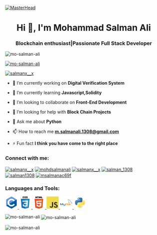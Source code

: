[![MasterHead](https://user-images.githubusercontent.com/58959408/232639433-cb0aea21-66f0-4508-a771-85e2089c5a87.gif)](https://mo-salman-ali.io)
<h1 align="center">Hi 👋, I'm Mohammad Salman Ali</h1>
<h3 align="center">Blockchain enthusiast|Passionate Full Stack Developer</h3>
<img align="right" alt="" width="400" src="https://gifdb.com/gif/coding-animated-laptop-flow-stream-ja04010rm5o68zfk.html?embed=true”>
<p align="left"> <img src="https://komarev.com/ghpvc/?username=mo-salman-ali&label=Profile%20views&color=0e75b6&style=flat" alt="mo-salman-ali" /> </p>

<p align="left"> <a href="https://github.com/ryo-ma/github-profile-trophy"><img src="https://github-profile-trophy.vercel.app/?username=mo-salman-ali" alt="mo-salman-ali" /></a> </p>

<p align="left"> <a href="https://twitter.com/salmanx__x" target="blank"><img src="https://img.shields.io/twitter/follow/salmanx__x?logo=twitter&style=for-the-badge" alt="salmanx__x" /></a> </p>

- 🔭 I’m currently working on **Digital Verification System**

- 🌱 I’m currently learning **Javascript,Solidity**

- 👯 I’m looking to collaborate on **Front-End Development**

- 🤝 I’m looking for help with **Block Chain Projects**

- 💬 Ask me about **Python**

- 📫 How to reach me **m.salmanali.1308@gmail.com**

- ⚡ Fun fact **I think you have come to the right place**

<h3 align="left">Connect with me:</h3>
<p align="left">
<a href="https://twitter.com/salmanx__x" target="blank"><img align="center" src="https://raw.githubusercontent.com/rahuldkjain/github-profile-readme-generator/master/src/images/icons/Social/twitter.svg" alt="salmanx__x" height="30" width="40" /></a>
<a href="https://linkedin.com/in/mohdsalmanali" target="blank"><img align="center" src="https://raw.githubusercontent.com/rahuldkjain/github-profile-readme-generator/master/src/images/icons/Social/linked-in-alt.svg" alt="mohdsalmanali" height="30" width="40" /></a>
<a href="https://instagram.com/salmanx__x" target="blank"><img align="center" src="https://raw.githubusercontent.com/rahuldkjain/github-profile-readme-generator/master/src/images/icons/Social/instagram.svg" alt="salmanx__x" height="30" width="40" /></a>
<a href="https://www.codechef.com/users/salman_1308" target="blank"><img align="center" src="https://cdn.jsdelivr.net/npm/simple-icons@3.1.0/icons/codechef.svg" alt="salman_1308" height="30" width="40" /></a>
<a href="https://www.leetcode.com/salman1308" target="blank"><img align="center" src="https://raw.githubusercontent.com/rahuldkjain/github-profile-readme-generator/master/src/images/icons/Social/leet-code.svg" alt="salman1308" height="30" width="40" /></a>
<a href="https://auth.geeksforgeeks.org/user/msalmanac69f" target="blank"><img align="center" src="https://raw.githubusercontent.com/rahuldkjain/github-profile-readme-generator/master/src/images/icons/Social/geeks-for-geeks.svg" alt="msalmanac69f" height="30" width="40" /></a>
</p>

<h3 align="left">Languages and Tools:</h3>
<p align="left"> <a href="https://www.cprogramming.com/" target="_blank" rel="noreferrer"> <img src="https://raw.githubusercontent.com/devicons/devicon/master/icons/c/c-original.svg" alt="c" width="40" height="40"/> </a> <a href="https://www.w3schools.com/css/" target="_blank" rel="noreferrer"> <img src="https://raw.githubusercontent.com/devicons/devicon/master/icons/css3/css3-original-wordmark.svg" alt="css3" width="40" height="40"/> </a> <a href="https://www.w3.org/html/" target="_blank" rel="noreferrer"> <img src="https://raw.githubusercontent.com/devicons/devicon/master/icons/html5/html5-original-wordmark.svg" alt="html5" width="40" height="40"/> </a> <a href="https://developer.mozilla.org/en-US/docs/Web/JavaScript" target="_blank" rel="noreferrer"> <img src="https://raw.githubusercontent.com/devicons/devicon/master/icons/javascript/javascript-original.svg" alt="javascript" width="40" height="40"/> </a> <a href="https://www.mysql.com/" target="_blank" rel="noreferrer"> <img src="https://raw.githubusercontent.com/devicons/devicon/master/icons/mysql/mysql-original-wordmark.svg" alt="mysql" width="40" height="40"/> </a> <a href="https://www.python.org" target="_blank" rel="noreferrer"> <img src="https://raw.githubusercontent.com/devicons/devicon/master/icons/python/python-original.svg" alt="python" width="40" height="40"/> </a> </p>

<p><img align="left" src="https://github-readme-stats.vercel.app/api/top-langs?username=mo-salman-ali&show_icons=true&locale=en&layout=compact" alt="mo-salman-ali" /></p>

<p>&nbsp;<img align="center" src="https://github-readme-stats.vercel.app/api?username=mo-salman-ali&show_icons=true&locale=en" alt="mo-salman-ali" /></p>

<p><img align="center" src="https://github-readme-streak-stats.herokuapp.com/?user=mo-salman-ali&" alt="mo-salman-ali" /></p>
